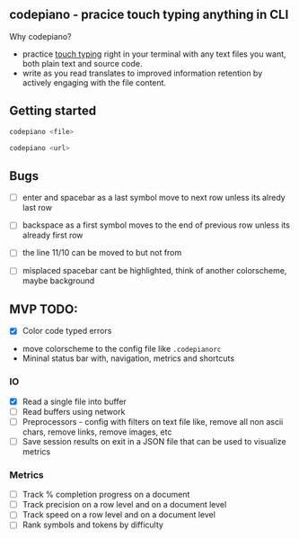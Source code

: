 ## codepiano - pracice touch typing anything in CLI
Why codepiano?
- practice [touch typing](https://en.wikipedia.org/wiki/Touch_typing) right in your terminal with any text files you want, both plain text and source code. 
- write as you read translates to improved information retention by actively engaging with the file content.

## Getting started
```bash
codepiano <file>
```

```bash
codepiano <url>
```

## Bugs
- [ ] enter and spacebar as a last symbol move to next row unless its alredy last row
- [ ] backspace as a first symbol moves to the end of previous row unless its already first row
- [ ] the line 11/10 can be moved to but not from
- [ ] misplaced spacebar cant be highlighted, think of another colorscheme, maybe background


## MVP TODO:
- [x] Color code typed errors
- move colorscheme to the config file like `.codepianorc`
- Mininal status bar with, navigation, metrics and shortcuts

### IO
- [x] Read a single file into buffer
- [ ] Read buffers using network
- [ ] Preprocessors - config with filters on text file like, remove all non ascii chars, remove links, remove images, etc
- [ ] Save session results on exit in a JSON file that can be used to visualize metrics

### Metrics
- [ ] Track % completion progress on a document
- [ ] Track precision on a row level and on a document level
- [ ] Track speed on a row level and on a document level
- [ ] Rank symbols and tokens by difficulty